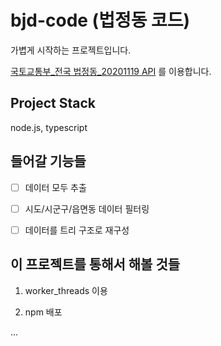 # bjd-code (법정동 코드)

가볍게 시작하는 프로젝트입니다.

[국토교통부_전국 법정동_20201119 API](https://www.data.go.kr/tcs/dss/selectFileDataDetailView.do?publicDataPk=15063424) 를 이용합니다.

## Project Stack

node.js, typescript

## 들어갈 기능들

- [ ] 데이터 모두 추출

- [ ] 시도/시군구/읍면동 데이터 필터링

- [ ] 데이터를 트리 구조로 재구성

## 이 프로젝트를 통해서 해볼 것들

1. worker_threads 이용

2. npm 배포

...